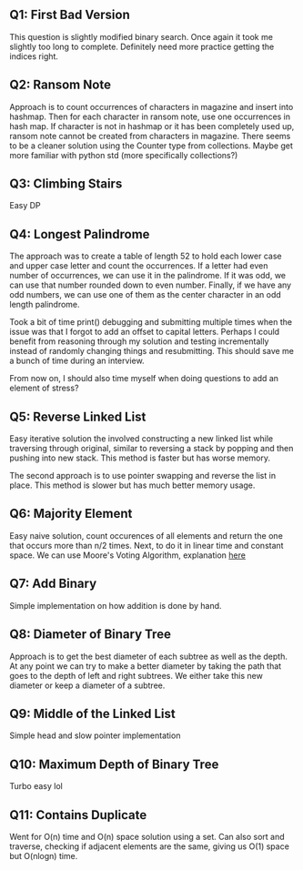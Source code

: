 
## Q1: First Bad Version

This question is slightly modified binary search. Once again it took me
slightly too long to complete. Definitely need more practice getting the
indices right.

## Q2: Ransom Note

Approach is to count occurrences of characters in magazine and insert into
hashmap. Then for each character in ransom note, use one occurrences in hash
map. If character is not in hashmap or it has been completely used up, ransom
note cannot be created from characters in magazine. There seems to be a cleaner
solution using the Counter type from collections. Maybe get more familiar with
python std (more specifically collections?)

## Q3: Climbing Stairs

Easy DP

## Q4: Longest Palindrome

The approach was to create a table of length 52 to hold each lower case and
upper case letter and count the occurrences. If a letter had even number of
occurrences, we can use it in the palindrome. If it was odd, we can use that
number rounded down to even number. Finally, if we have any odd numbers, we can
use one of them as the center character in an odd length palindrome.

Took a bit of time print() debugging and submitting multiple times when the
issue was that I forgot to add an offset to capital letters. Perhaps I could
benefit from reasoning through my solution and testing incrementally instead of
randomly changing things and resubmitting. This should save me a bunch of time
during an interview.

From now on, I should also time myself when doing questions to add an element
of stress?

## Q5: Reverse Linked List

Easy iterative solution the involved constructing a new linked list while
traversing through original, similar to reversing a stack by popping and then
pushing into new stack. This method is faster but has worse memory.

The second approach is to use pointer swapping and reverse the list in place.
This method is slower but has much better memory usage.

## Q6: Majority Element

Easy naive solution, count occurences of all elements and return the one that
occurs more than n/2 times. Next, to do it in linear time and constant space.
We can use Moore's Voting Algorithm, explanation [here](https://www.youtube.com/watch?v=7pnhv842keE)

## Q7: Add Binary

Simple implementation on how addition is done by hand.

## Q8: Diameter of Binary Tree

Approach is to get the best diameter of each subtree as well as the depth. At
any point we can try to make a better diameter by taking the path that goes to
the depth of left and right subtrees. We either take this new diameter or keep
a diameter of a subtree.

## Q9: Middle of the Linked List

Simple head and slow pointer implementation

## Q10: Maximum Depth of Binary Tree

Turbo easy lol

## Q11: Contains Duplicate

Went for O(n) time and O(n) space solution using a set. Can also sort and
traverse, checking if adjacent elements are the same, giving us O(1) space but
O(nlogn) time.
